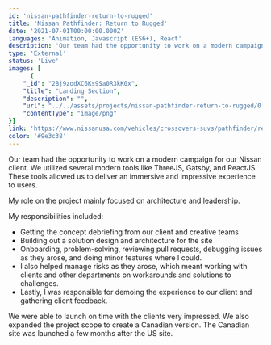 ```yaml
---
id: 'nissan-pathfinder-return-to-rugged'
title: 'Nissan Pathfinder: Return to Rugged'
date: '2021-07-01T00:00:00.000Z'
languages: 'Animation, Javascript (ES6+), React'
description: 'Our team had the opportunity to work on a modern campaign for our Nissan client. We utilized several modern tools like ThreeJS, Gatsby, and ReactJS. These tools allowed us to deliver an immersive and impressive experience to users.'
type: 'External'
status: 'Live'
images: [
      {
	"_id": "2Bj9zodXC6Ks9Sa0R3kK0x",
	"title": "Landing Section",
	"description": "",
	"url": "../../assets/projects/nissan-pathfinder-return-to-rugged/0.png",
	"contentType": "image/png"
}]
link: 'https://www.nissanusa.com/vehicles/crossovers-suvs/pathfinder/return-to-rugged/'
color: '#9e3c38'
---
```


Our team had the opportunity to work on a modern campaign for our Nissan client. We utilized several modern tools like ThreeJS, Gatsby, and ReactJS. These tools allowed us to deliver an immersive and impressive experience to users.

My role on the project mainly focused on architecture and leadership. 

My responsibilities included: 
- Getting the concept debriefing from our client and creative teams
- Building out a solution design and architecture for the site
- Onboarding, problem-solving, reviewing pull requests, debugging issues as they arose, and doing minor features where I could.
- I also helped manage risks as they arose, which meant working with clients and other departments on workarounds and solutions to challenges.
- Lastly, I was responsible for demoing the experience to our client and gathering client feedback.

We were able to launch on time with the clients very impressed. We also expanded the project scope to create a Canadian version. The Canadian site was launched a few months after the US site.
